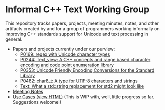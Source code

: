 # Informal C++ Text Working Group
This repository tracks papers, projects, meeting minutes, notes, and other artifacts created by and for a group of programmers working informally on improving C++ standards support for Unicode and text processing in general.

- Papers and projects currently under our purview:
  - [P0169: regex with Unicode character types](http://wg21.link/p0169)
  - [P0244: Text_view: A C++ concepts and range based character encoding and code point enumeration library](http://wg21.link/p0244)
  - [P0353: Unicode Friendly Encoding Conversions for the Standard Library](http://wg21.link/p0353)
  - [P0482: char8_t: A type for UTF-8 characters and strings](http://wg21.link/p0482)
  - [Text: What a std::string replacement for std2 might look like](https://github.com/tzlaine/text)
- [Meeting Notes](MeetingNotes.md)
- [Use Cases](UseCases.html) [(view HTML)](http://htmlpreview.github.io/?https://github.com/tahonermann/std-text-wg/blob/master/UseCases.html) (This is WIP with, well, little progress so far.  Suggestions welcome!)
